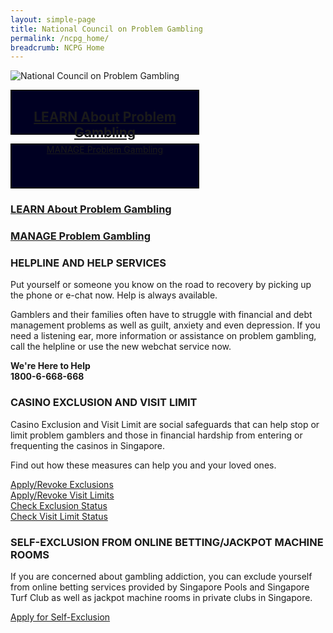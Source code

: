 ```yaml
---
layout: simple-page
title: National Council on Problem Gambling
permalink: /ncpg_home/
breadcrumb: NCPG Home
---
```


![National Council on Problem Gambling](https://www.ncpg.org.sg/en/Pages/_layouts/MSF.NCPG.SiteDef/images/logo.png)

<a href="https://www.ncpg.org.sg/en/Pages/LearnAboutProblemGambling.aspx"><div style="max-width:300px;width:100%;height:70px;border:1px solid #000;background-color:#002;color:white;text-align:center;vertical-align:middle;"><h2>LEARN About Problem Gambling</h2></div></a>
<div style="max-width:300px;width:100%;height:70px;border:1px solid #000;background-color:#002;color:white;text-align:center;vertical-align:middle;"><a href="https://www.ncpg.org.sg/en/Pages/DealWithProblemGambling.aspx">MANAGE Problem Gambling</a></div>

### [LEARN About Problem Gambling](https://www.ncpg.org.sg/en/Pages/LearnAboutProblemGambling.aspx)  
### [MANAGE Problem Gambling](https://www.ncpg.org.sg/en/Pages/DealWithProblemGambling.aspx)  


### HELPLINE AND HELP SERVICES
Put yourself or someone you know on the road to recovery by picking up the phone or e-chat now. Help is always available.

Gamblers and their families often have to struggle with financial and debt management problems as well as guilt, anxiety and even depression. If you need a listening ear, more information or assistance on problem gambling, call the helpline or use the new webchat service now.

**We're Here to Help**  
**1800-6-668-668**



### CASINO EXCLUSION AND VISIT LIMIT
Casino Exclusion and Visit Limit are social safeguards that can help stop or limit problem gamblers and those in financial hardship from entering or frequenting the casinos in Singapore.

Find out how these measures can help you and your loved ones.

[Apply/Revoke Exclusions](https://www.ncpg.org.sg/en/Pages/DealWithProblemGambling.aspx?categ=2&article=10)  
[Apply/Revoke Visit Limits](https://www.ncpg.org.sg/en/Pages/DealWithProblemGambling.aspx?categ=3&article=20)  
[Check Exclusion Status](http://ces.ncpg.org.sg/CES/login.do?action=init&access=public)  
[Check Visit Limit Status](https://icis-services.ncpg.org.sg/)  



### SELF-EXCLUSION FROM ONLINE BETTING/JACKPOT MACHINE ROOMS
If you are concerned about gambling addiction, you can exclude yourself from online betting services provided by Singapore Pools and Singapore Turf Club as well as jackpot machine rooms in private clubs in Singapore.

[Apply for Self-Exclusion](https://www.ncpg.org.sg/en/Pages/DealWithProblemGambling.aspx?categ=4&article=41)  
